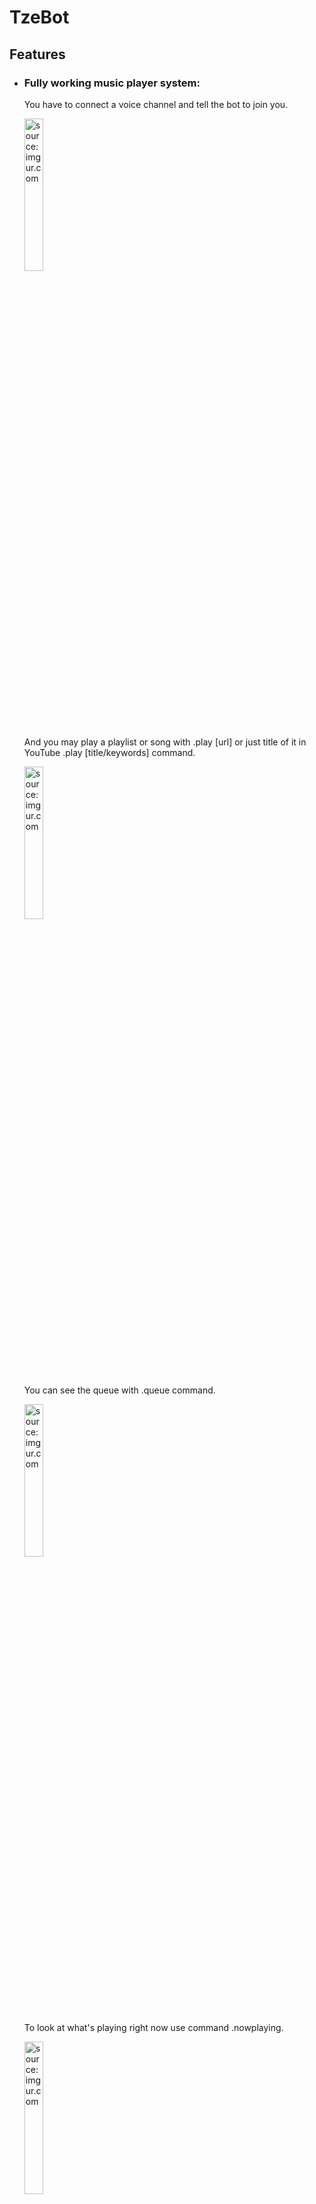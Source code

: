 # TzeBot
<h2>Features</h2>
<ul>
<li><h3>Fully working music player system:</h3></li>
<p>You have to connect a voice channel and tell the bot to join you.</p>
<p><a href="https://imgur.com/4XjW8rL"><img src="https://i.imgur.com/4XjW8rL.png" title="source: imgur.com" width=25% height=25%/></a></p>
<p>And you may play a playlist or song with .play [url] or just title of it in YouTube .play [title/keywords] command.</p>
<p><a href="https://imgur.com/ZJgR35L"><img src="https://i.imgur.com/ZJgR35L.png" title="source: imgur.com" width=25% height=25%/></a></p>
<p>You can see the queue with .queue command.<p>
<p><a href="https://imgur.com/CG9Pu0K"><img src="https://i.imgur.com/CG9Pu0K.png" title="source: imgur.com" width=25% height=25%/></a></p>
<p>To look at what's playing right now use command .nowplaying.</p>
<p><a href="https://imgur.com/ObXrkWO"><img src="https://i.imgur.com/ObXrkWO.png" title="source: imgur.com" width=25% height=25%/></a></p>
<p>Also the default volume of music player is 5% you can adjust volume of music if you want to, by using command .volume [wanted percentage].</p>
<p><a href="https://imgur.com/qBuD40V"><img src="https://i.imgur.com/qBuD40V.png" title="source: imgur.com" width=25% height=25%/></a></p>
<p>And of course you can stop and clear the queue by writing down .stop</p>
<p><a href="https://imgur.com/eRLSk6y"><img src="https://i.imgur.com/eRLSk6y.png" title="source: imgur.com" width=25% height=25%/></a></p>
<p>If it is not necessary, you may tell the bot to leave the voice channel with .leave</p>
<p><a href="https://imgur.com/kctwq5y"><img src="https://i.imgur.com/kctwq5y.png" title="source: imgur.com" width=25% height=25%/></a></p>
<li><h3>Clearing unnecessary messages:</h3></li>
<p>You can clear messages which not older than 2 weeks and be amount less than 100, you can use .clear [amount] to clear messages in the same channnel.
<p><a href="https://imgur.com/fnuyEYM"><img src="https://i.imgur.com/fnuyEYM.png" title="source: imgur.com" width=25% height=25%/></a></p>
<li><h3>Adjusting prefix:</h3></li>
<p>You can change the default prefix (.) of TzeBot whatever you want.</p>
<p><a href="https://imgur.com/X6cIsqd"><img src="https://i.imgur.com/X6cIsqd.png" title="source: imgur.com" width=25% height=25%/></a></p>
</ul>

<h2>How to use?</h2>
<p> You can always add some features or edit something in this bot, with using this repository but if you're looking for the latest .jar file of the TzeBot you can just download it and .env file from <b><a href="https://mega.nz/file/lmwD2bza#eCKw_S3wkfA5vxzT8zUzWUcuNcy8JHF0MsLyJCs9Uuw">here</a></b>.</p>
<p>After extracting .env and TzeBot-1.0.jar to a folder, you have to add discord bot token, default prefix of bot, discord owner id, youtube api key into .env file.</p>
<p>And then, you may start the bot with using command "java -jar TzeBot-1.0.jar" in cmd or git bash or whatever you want to run.</p>
<p><a href="https://imgur.com/hNNE5qj"><img src="https://i.imgur.com/hNNE5qj.png" title="source: imgur.com" /></a></p>
<p>If you're planning to run this too many server you may set shard number of it. But I recommend you to set this shards number as less as possible to prevent resource leaks.</p>
<p><a href="https://imgur.com/wOyBYaq"><img src="https://i.imgur.com/wOyBYaq.png" title="source: imgur.com" /></a></p>
<p>And you're ready.</p>

